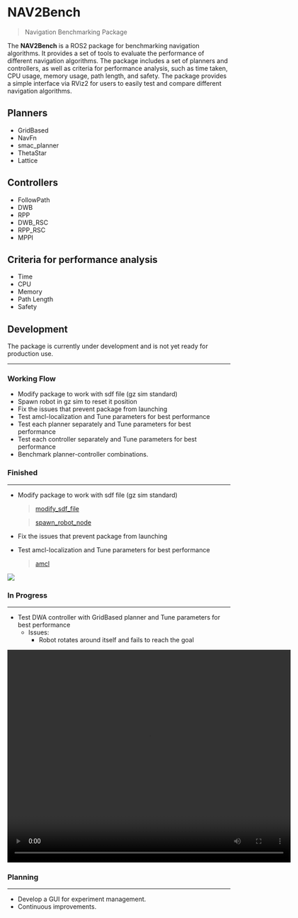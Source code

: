 # NAV2Bench
> Navigation Benchmarking Package

The **NAV2Bench** is a ROS2 package for benchmarking navigation algorithms. It provides a set of tools to evaluate the performance of different navigation algorithms. The package includes a set of planners and controllers, as well as criteria for performance analysis, such as time taken, CPU usage, memory usage, path length, and safety. The package provides a simple interface via RViz2 for users to easily test and compare different navigation algorithms.

## Planners

- GridBased
- NavFn
- smac_planner
- ThetaStar
- Lattice

## Controllers

- FollowPath
- DWB
- RPP
- DWB_RSC
- RPP_RSC
- MPPI

## Criteria for performance analysis

- Time
- CPU
- Memory
- Path Length
- Safety

## Development

The package is currently under development and is not yet ready for production use. 


---
### Working Flow

- Modify package to work with sdf file (gz sim standard)
- Spawn robot in gz sim to reset it position
- Fix the issues that prevent package from launching
- Test amcl-localization and Tune parameters for best performance
- Test each planner separately and Tune parameters for best performance
- Test each controller separately and Tune parameters for best performance
- Benchmark planner-controller combinations.


### Finished
---

- Modify package to work with sdf file (gz sim standard)

    > [modify_sdf_file](/src/NAV2Bench/launch/petra_urdf_v7.launch.py#L15-L30)

    > [spawn_robot_node](/src/NAV2Bench/launch/petra_urdf_v7.launch.py#L139-L162)

- Fix the issues that prevent package from launching
- Test amcl-localization and Tune parameters for best performance
    > [amcl](/src/NAV2Bench/config/amcl_localization.yaml)

![](/src/NAV2Bench/resources/frames.png)

### In Progress
---

- Test DWA controller with GridBased planner and Tune parameters for best performance
    * Issues:
        - Robot rotates around itself and fails to reach the goal

<video width="640" height="480" controls>
  <source src="/src/NAV2Bench/resources/Screencast from 2025-04-25 07-05-57.mp4" type="video/mp4">
</video>


### Planning
---
- Develop a GUI for experiment management.
- Continuous improvements.

